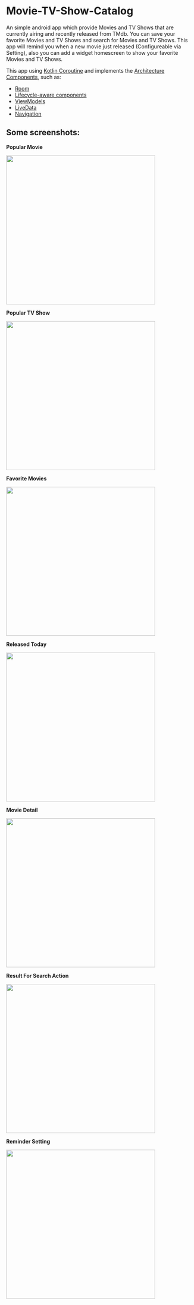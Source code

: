 # Movie-TV-Show-Catalog
An simple android app which provide Movies and TV Shows that are currently airing and recently released from TMdb. You can save your favorite Movies and TV Shows and search for Movies and TV Shows. This app will remind you when a new movie just released (Configureable via Setting), also you can add a widget homescreen to show your favorite Movies and TV Shows.

This app using [Kotlin Coroutine](https://developer.android.com/kotlin/coroutines/) and implements the [Architecture Components](https://developer.android.com/arch), such as:

- [Room](https://developer.android.com/topic/libraries/architecture/room)
- [Lifecycle-aware components](https://developer.android.com/topic/libraries/architecture/lifecycle)
- [ViewModels](https://developer.android.com/topic/libraries/architecture/viewmodel)
- [LiveData](https://developer.android.com/topic/libraries/architecture/livedata)
- [Navigation](https://developer.android.com/topic/libraries/architecture/navigation/)

## Some screenshots:

**Popular Movie**

<img src="https://github.com/elravihardi/Movie-TV-Show-Catalog/blob/master/screenshot/Popular%20Movies.png" width="400">

**Popular TV Show**

<img src="https://github.com/elravihardi/Movie-TV-Show-Catalog/blob/master/screenshot/Popular%20TV%20Show.png" width="400">

**Favorite Movies**

<img src="https://github.com/elravihardi/Movie-TV-Show-Catalog/blob/master/screenshot/Favorite%20Movies.png" width="400">

**Released Today**

<img src="https://github.com/elravihardi/Movie-TV-Show-Catalog/blob/master/screenshot/Released%20Today.png" width="400">

**Movie Detail**

<img src="https://github.com/elravihardi/Movie-TV-Show-Catalog/blob/master/screenshot/Detail%20Of%20Movie.png" width="400">

**Result For Search Action**

<img src="https://github.com/elravihardi/Movie-TV-Show-Catalog/blob/master/screenshot/Search%20Result%20For%20Movie.png" width="400">

**Reminder Setting**

<img src="https://github.com/elravihardi/Movie-TV-Show-Catalog/blob/master/screenshot/Setting%20For%20Release%20%26%20App%20Reminder.png" width="400">
